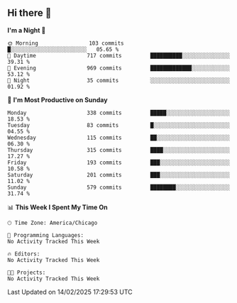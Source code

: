 ## Hi there 👋


<!--START_SECTION:waka-->
**I'm a Night 🦉** 

```text
🌞 Morning                103 commits         █░░░░░░░░░░░░░░░░░░░░░░░░   05.65 % 
🌆 Daytime                717 commits         ██████████░░░░░░░░░░░░░░░   39.31 % 
🌃 Evening                969 commits         █████████████░░░░░░░░░░░░   53.12 % 
🌙 Night                  35 commits          ░░░░░░░░░░░░░░░░░░░░░░░░░   01.92 % 
```
📅 **I'm Most Productive on Sunday** 

```text
Monday                   338 commits         █████░░░░░░░░░░░░░░░░░░░░   18.53 % 
Tuesday                  83 commits          █░░░░░░░░░░░░░░░░░░░░░░░░   04.55 % 
Wednesday                115 commits         ██░░░░░░░░░░░░░░░░░░░░░░░   06.30 % 
Thursday                 315 commits         ████░░░░░░░░░░░░░░░░░░░░░   17.27 % 
Friday                   193 commits         ███░░░░░░░░░░░░░░░░░░░░░░   10.58 % 
Saturday                 201 commits         ███░░░░░░░░░░░░░░░░░░░░░░   11.02 % 
Sunday                   579 commits         ████████░░░░░░░░░░░░░░░░░   31.74 % 
```


📊 **This Week I Spent My Time On** 

```text
🕑︎ Time Zone: America/Chicago

💬 Programming Languages: 
No Activity Tracked This Week

🔥 Editors: 
No Activity Tracked This Week

🐱‍💻 Projects: 
No Activity Tracked This Week
```


 Last Updated on 14/02/2025 17:29:53 UTC
<!--END_SECTION:waka-->

<!--
**rmejia4209/rmejia4209** is a ✨ _special_ ✨ repository because its `README.md` (this file) appears on your GitHub profile.

Here are some ideas to get you started:

- 🔭 I’m currently working on ...
- 🌱 I’m currently learning ...
- 👯 I’m looking to collaborate on ...
- 🤔 I’m looking for help with ...
- 💬 Ask me about ...
- 📫 How to reach me: ...
- 😄 Pronouns: ...
- ⚡ Fun fact: ...
-->
